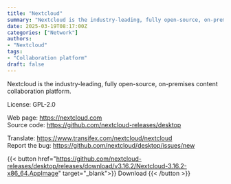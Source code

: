 ```yaml
---
title: "Nextcloud"
summary: "Nextcloud is the industry-leading, fully open-source, on-premises content collaboration platform."
date: 2025-03-19T08:17:00Z
categories: ["Network"]
authors:
- "Nextcloud"
tags: 
- "Collaboration platform"
draft: false
---
```


Nextcloud is the industry-leading, fully open-source, on-premises content collaboration platform.

License: GPL-2.0

Web page: <https://nextcloud.com>  
Source code: <https://github.com/nextcloud-releases/desktop>

Translate: <https://www.transifex.com/nextcloud/nextcloud>  
Report the bug: <https://github.com/nextcloud/desktop/issues/new>  

{{< button href="https://github.com/nextcloud-releases/desktop/releases/download/v3.16.2/Nextcloud-3.16.2-x86_64.AppImage" target="_blank">}}
Download
{{< /button >}}